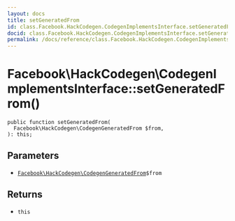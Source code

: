 ```yaml
---
layout: docs
title: setGeneratedFrom
id: class.Facebook.HackCodegen.CodegenImplementsInterface.setGeneratedFrom
docid: class.Facebook.HackCodegen.CodegenImplementsInterface.setGeneratedFrom
permalink: /docs/reference/class.Facebook.HackCodegen.CodegenImplementsInterface.setGeneratedFrom/
---
```

# Facebook\\HackCodegen\\CodegenImplementsInterface::setGeneratedFrom()




``` Hack
public function setGeneratedFrom(
  Facebook\HackCodegen\CodegenGeneratedFrom $from,
): this;
```




## Parameters




- [` Facebook\HackCodegen\CodegenGeneratedFrom `](<class.Facebook.HackCodegen.CodegenGeneratedFrom.md>)`` $from ``




## Returns




+ ` this `